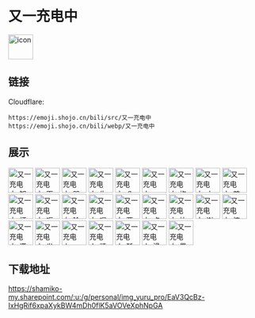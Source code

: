 # 又一充电中
<img src="https://emoji.shojo.cn/bili/src/又一充电中/icon.png" width="50" height="50" alt="icon">

## 链接
Cloudflare:
```
https://emoji.shojo.cn/bili/src/又一充电中
https://emoji.shojo.cn/bili/webp/又一充电中
```
## 展示
<img src="https://emoji.shojo.cn/bili/src/又一充电中/又一充电中-知道了.png" width="50" height="50" alt="又一充电中-知道了">
<img src="https://emoji.shojo.cn/bili/src/又一充电中/又一充电中-天使降临.png" width="50" height="50" alt="又一充电中-天使降临">
<img src="https://emoji.shojo.cn/bili/src/又一充电中/又一充电中-哭哭.png" width="50" height="50" alt="又一充电中-哭哭">
<img src="https://emoji.shojo.cn/bili/src/又一充电中/又一充电中-生气.png" width="50" height="50" alt="又一充电中-生气">
<img src="https://emoji.shojo.cn/bili/src/又一充电中/又一充电中-？？？.png" width="50" height="50" alt="又一充电中-？？？">
<img src="https://emoji.shojo.cn/bili/src/又一充电中/又一充电中-mua.png" width="50" height="50" alt="又一充电中-mua">
<img src="https://emoji.shojo.cn/bili/src/又一充电中/又一充电中-抱抱.png" width="50" height="50" alt="又一充电中-抱抱">
<img src="https://emoji.shojo.cn/bili/src/又一充电中/又一充电中-土.png" width="50" height="50" alt="又一充电中-土">
<img src="https://emoji.shojo.cn/bili/src/又一充电中/又一充电中-煎饼果子.png" width="50" height="50" alt="又一充电中-煎饼果子">
<img src="https://emoji.shojo.cn/bili/src/又一充电中/又一充电中-坏姐姐.png" width="50" height="50" alt="又一充电中-坏姐姐">
<img src="https://emoji.shojo.cn/bili/src/又一充电中/又一充电中-呃呃.png" width="50" height="50" alt="又一充电中-呃呃">
<img src="https://emoji.shojo.cn/bili/src/又一充电中/又一充电中-脸红.png" width="50" height="50" alt="又一充电中-脸红">
<img src="https://emoji.shojo.cn/bili/src/又一充电中/又一充电中-唱歌.png" width="50" height="50" alt="又一充电中-唱歌">
<img src="https://emoji.shojo.cn/bili/src/又一充电中/又一充电中-两眼一黑.png" width="50" height="50" alt="又一充电中-两眼一黑">
<img src="https://emoji.shojo.cn/bili/src/又一充电中/又一充电中-点赞.png" width="50" height="50" alt="又一充电中-点赞">
<img src="https://emoji.shojo.cn/bili/src/又一充电中/又一充电中-比心.png" width="50" height="50" alt="又一充电中-比心">
<img src="https://emoji.shojo.cn/bili/src/又一充电中/又一充电中-谢谢.png" width="50" height="50" alt="又一充电中-谢谢">
<img src="https://emoji.shojo.cn/bili/src/又一充电中/又一充电中-惊.png" width="50" height="50" alt="又一充电中-惊">
<img src="https://emoji.shojo.cn/bili/src/又一充电中/又一充电中-满头大汗.png" width="50" height="50" alt="又一充电中-满头大汗">
<img src="https://emoji.shojo.cn/bili/src/又一充电中/又一充电中-发电.png" width="50" height="50" alt="又一充电中-发电">
<img src="https://emoji.shojo.cn/bili/src/又一充电中/又一充电中-ipad.png" width="50" height="50" alt="又一充电中-ipad">
<img src="https://emoji.shojo.cn/bili/src/又一充电中/又一充电中-禧.png" width="50" height="50" alt="又一充电中-禧">
<img src="https://emoji.shojo.cn/bili/src/又一充电中/又一充电中-酥酥又.png" width="50" height="50" alt="又一充电中-酥酥又">
<img src="https://emoji.shojo.cn/bili/src/又一充电中/又一充电中-滑稽.png" width="50" height="50" alt="又一充电中-滑稽">
<img src="https://emoji.shojo.cn/bili/src/又一充电中/又一充电中-墨镜.png" width="50" height="50" alt="又一充电中-墨镜">

## 下载地址

https://shamiko-my.sharepoint.com/:u:/g/personal/img_yuru_pro/EaV3QcBz-IxHgRif6xpaXykBW4mDh0flK5aVOVeXphNpGA